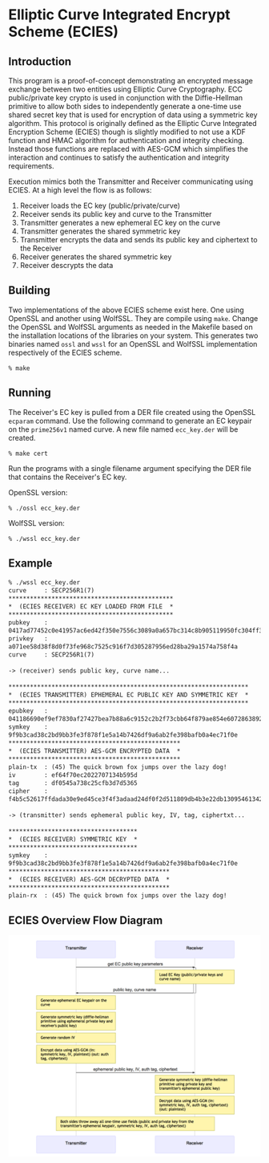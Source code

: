 
# Elliptic Curve Integrated Encrypt Scheme (ECIES)

## Introduction

This program is a proof-of-concept demonstrating an encrypted message
exchange between two entities using Elliptic Curve Cryptography. ECC
public/private key crypto is used in conjunction with the Diffie-Hellman
primitive to allow both sides to independently generate a one-time use
shared secret key that is used for encryption of data using a symmetric
key algorithm. This protocol is originally defined as the Elliptic Curve
Integrated Encryption Scheme (ECIES) though is slightly modified to not
use a KDF function and HMAC algorithm for authentication and integrity
checking. Instead those functions are replaced with AES-GCM which
simplifies the interaction and continues to satisfy the authentication
and integrity requirements.
 
Execution mimics both the Transmitter and Receiver communicating using
ECIES. At a high level the flow is as follows:

1. Receiver loads the EC key (public/private/curve)
2. Receiver sends its public key and curve to the Transmitter
3. Transmitter generates a new ephemeral EC key on the curve
4. Transmitter generates the shared symmetric key
5. Transmitter encrypts the data and sends its public key and ciphertext to the Receiver
6. Receiver generates the shared symmetric key
7. Receiver descrypts the data

## Building

Two implementations of the above ECIES scheme exist here. One using OpenSSL and
another using WolfSSL. They are compile using `make`. Change the OpenSSL and
WolfSSL arguments as needed in the Makefile based on the installation locations
of the libraries on your system. This generates two binaries named `ossl` and
`wssl` for an OpenSSL and WolfSSL implementation respectively of the ECIES
scheme.

```
% make
```

## Running

The Receiver's EC key is pulled from a DER file created using the OpenSSL
`ecparam` command. Use the following command to generate an EC keypair
on the `prime256v1` named curve. A new file named `ecc_key.der` will be
created.

```
% make cert
```
Run the programs with a single filename argument specifying the DER file that
contains the Receiver's EC key.

OpenSSL version:
```
% ./ossl ecc_key.der
```

WolfSSL version:
```
% ./wssl ecc_key.der
```

## Example

```
% ./wssl ecc_key.der
curve     : SECP256R1(7)
**********************************************
*  (ECIES RECEIVER) EC KEY LOADED FROM FILE  *
**********************************************
pubkey    : 0417ad77452c0e41957ac6ed42f350e7556c3089a0a657bc314c8b905119950fc304ff3a562907ee368fe6cffc31e204fb1a0517e365db43196b579fdccd7d11df
privkey   : a071ee58d38f8d0f73fe968c7525c916f7d305287956ed28ba29a1574a758f4a
curve     : SECP256R1(7)

-> (receiver) sends public key, curve name...

*******************************************************************
*  (ECIES TRANSMITTER) EPHEMERAL EC PUBLIC KEY AND SYMMETRIC KEY  *
*******************************************************************
epubkey   : 041186690ef9ef7830af27427bea7b88a6c9152c2b2f73cbb64f879ae854e6072863892041c8cbd7605ddab2e28a9dab998489352a1d77fedbbcf993628651767e
symkey    : 9f9b3cad38c2bd9bb3fe3f878f1e5a14b7426df9a6ab2fe398bafb0a4ec71f0e
************************************************
*  (ECIES TRANSMITTER) AES-GCM ENCRYPTED DATA  *
************************************************
plain-tx  : (45) The quick brown fox jumps over the lazy dog!
iv        : ef64f70ec2022707134b595d
tag       : df0545a738c25cfb3d7d5365
cipher    : f4b5c52617ffdada30e9ed45ce3f4f3adaad24df0f2d511809db4b3e22db1309546134225276d9b30f8590e687

-> (transmitter) sends ephemeral public key, IV, tag, ciphertxt...

************************************
*  (ECIES RECEIVER) SYMMETRIC KEY  *
************************************
symkey    : 9f9b3cad38c2bd9bb3fe3f878f1e5a14b7426df9a6ab2fe398bafb0a4ec71f0e
*********************************************
*  (ECIES RECEIVER) AES-GCM DECRYPTED DATA  *
*********************************************
plain-rx  : (45) The quick brown fox jumps over the lazy dog!
```

## ECIES Overview Flow Diagram

![Flow](flow/ecies_flow.mmd.png)

